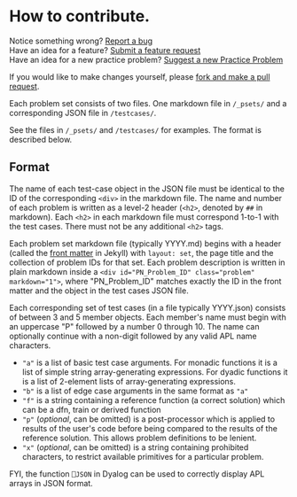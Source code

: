 # How to contribute.
Notice something wrong? [Report a bug](https://github.com/Dyalog/PracticeProblems/issues/new?assignees=&labels=&template=bug_report.md&title=)  
Have an idea for a feature? [Submit a feature request](https://github.com/Dyalog/PracticeProblems/issues/new?assignees=&labels=&template=feature_request.md&title=)  
Have an idea for a new practice problem? [Suggest a new Practice Problem](https://github.com/Dyalog/PracticeProblems/issues/new?assignees=&labels=enhancement&template=practice-problem-suggestion.md&title=%5BPractice+Problem%5D+-+Problem+Title)

If you would like to make changes yourself, please [fork and make a pull request](https://guides.github.com/activities/forking/).

Each problem set consists of two files. One markdown file in `/_psets/` and a corresponding JSON file in `/testcases/`.

See the files in `/_psets/` and `/testcases/` for examples. The format is described below.

## Format

The name of each test-case object in the JSON file must be identical to the ID of the corresponding `<div>` in the markdown file. The name and number of each problem is written as a level-2 header (`<h2>`, denoted by `##` in markdown). Each `<h2>` in each markdown file must correspond 1-to-1 with the test cases. There must not be any additional `<h2>` tags.

Each problem set markdown file (typically YYYY.md) begins with a header (called the [front matter](https://jekyllrb.com/docs/front-matter/) in Jekyll) with `layout: set`, the page title and the collection of problem IDs for that set. Each problem description is written in plain markdown inside a `<div id="PN_Problem_ID" class="problem" markdown="1">`, where "PN_Problem_ID" matches exactly the ID in the front matter and the object in the test cases JSON file.

Each corresponding set of test cases (in a file typically YYYY.json) consists of between 3 and 5 member objects. 
Each member's name must begin with an uppercase "P" followed by a number 0 through 10. The name can optionally continue with a non-digit followed by any valid APL name characters.

- `"a"` is a list of basic test case arguments. For monadic functions it is a list of simple string array-generating expressions. For dyadic functions it is a list of 2-element lists of array-generating expressions.
- `"b"` is a list of edge case arguments in the same format as `"a"`
- `"f"` is a string containing a reference function (a correct solution) which can be a dfn, train or derived function
- `"p"` (*optional*, can be omitted) is a post-processor which is applied to results of the user's code before being compared to the results of the reference solution. This allows problem definitions to be lenient.
- `"x"` (*optional*, can be omitted) is a string containing prohibited characters, to restrict available primitives for a particular problem.

FYI, the function `⎕JSON` in Dyalog can be used to correctly display APL arrays in JSON format.

